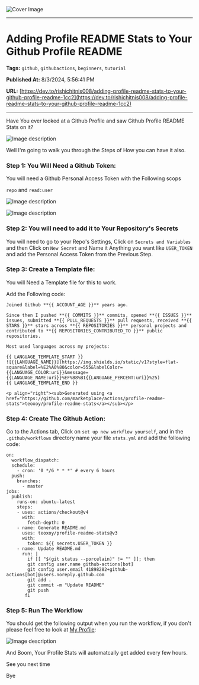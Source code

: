   <img src="https://media.dev.to/cdn-cgi/image/width=1000,height=420,fit=cover,gravity=auto,format=auto/https%3A%2F%2Fdev-to-uploads.s3.amazonaws.com%2Fuploads%2Farticles%2F37pob2c87h85aonjmgz5.png" alt="Cover Image" />
  <hr />
  
  # Adding Profile README Stats to Your Github Profile README
  
  **Tags:** `github`, `githubactions`, `beginners`, `tutorial`

  **Published At:** 8/3/2024, 5:56:41 PM

  **URL:** [https://dev.to/rishichitnis008/adding-profile-readme-stats-to-your-github-profile-readme-1cc2](https://dev.to/rishichitnis008/adding-profile-readme-stats-to-your-github-profile-readme-1cc2)

  <hr />
  Have You ever looked at a Github Profile and saw Github Profile README Stats on it?

![Image description](https://dev-to-uploads.s3.amazonaws.com/uploads/articles/bb0c95tf24lxndunxsyg.png)

Well I'm going to walk you through the Steps of How you can have it also.

### Step 1: You Will Need a Github Token:

You will need a Github Personal Access Token with the Following scops

`repo` and `read:user`

![Image description](https://dev-to-uploads.s3.amazonaws.com/uploads/articles/noqsen4i6c3hj9pgyyf2.png)

![Image description](https://dev-to-uploads.s3.amazonaws.com/uploads/articles/clcypu9voki6e7co47zy.png)


### Step 2: You will need to add it to Your Repository's Secrets

You will need to go to your Repo's Settings, Click on `Secrets and Variables` and then Click on `New Secret` and Name it Anything you want like `USER_TOKEN` and add the Personal Access Token from the Previous Step.

### Step 3: Create a Template file:

You will Need a Template file for this to work.

Add the Following code:

```
Joined Github **{{ ACCOUNT_AGE }}** years ago.

Since then I pushed **{{ COMMITS }}** commits, opened **{{ ISSUES }}** issues, submitted **{{ PULL_REQUESTS }}** pull requests, received **{{ STARS }}** stars across **{{ REPOSITORIES }}** personal projects and contributed to **{{ REPOSITORIES_CONTRIBUTED_TO }}** public repositories.

Most used languages across my projects:

{{ LANGUAGE_TEMPLATE_START }}
![{{LANGUAGE_NAME}}](https://img.shields.io/static/v1?style=flat-square&label=%E2%A0%80&color=555&labelColor={{LANGUAGE_COLOR:uri}}&message={{LANGUAGE_NAME:uri}}%EF%B8%B1{{LANGUAGE_PERCENT:uri}}%25)
{{ LANGUAGE_TEMPLATE_END }}

<p align="right"><sub>Generated using <a href="https://github.com/marketplace/actions/profile-readme-stats">teoxoy/profile-readme-stats</a></sub></p>
```


### Step 4: Create The Github Action:

Go to the Actions tab, Click on `set up new workflow yourself`, and in the `.github/workflows` directory name your file `stats.yml` and add the following code:

```
on:
  workflow_dispatch:
  schedule:
    - cron: '0 */6 * * *' # every 6 hours
  push:
    branches:
      - master
jobs:
  publish:
    runs-on: ubuntu-latest
    steps:
    - uses: actions/checkout@v4
      with:
        fetch-depth: 0
    - name: Generate README.md
      uses: teoxoy/profile-readme-stats@v3
      with:
        token: ${{ secrets.USER_TOKEN }}
    - name: Update README.md
      run: |
        if [[ "$(git status --porcelain)" != "" ]]; then
        git config user.name github-actions[bot]
        git config user.email 41898282+github-actions[bot]@users.noreply.github.com
        git add .
        git commit -m "Update README"
        git push
       fi
```

### Step 5: Run The Workflow

You should get the following output when you run the workflow, if you don't please feel free to look at [My Profile](https://github.com/rishichitnis008/rishichitnis008/blob/main/.github/workflows/profile-stats.yml): 


![Image description](https://dev-to-uploads.s3.amazonaws.com/uploads/articles/tv39xkiaeemhbo1hzyvq.png)


And Boom, Your Profile Stats will automatcally get added every few hours.

See you next time

Bye
    
  